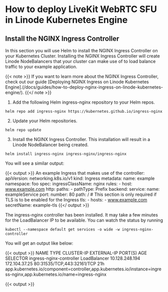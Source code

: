 # How to deploy LiveKit WebRTC SFU in Linode Kubernetes Engine

## Install the NGINX Ingress Controller

In this section you will use Helm to install the NGINX Ingress Controller on your Kubernetes Cluster. Installing the NGINX Ingress Controller will create Linode NodeBalancers that your cluster can make use of to load balance traffic to your example application.

{{< note >}}
If you want to learn more about the NGINX Ingress Controller, check out our guide [Deploying NGINX Ingress on Linode Kubernetes Engine].(/docs/guides/how-to-deploy-nginx-ingress-on-linode-kubernetes-engine/).
{{</ note >}}

1.  Add the following Helm ingress-nginx repository to your Helm repos.
```
helm repo add ingress-nginx https://kubernetes.github.io/ingress-nginx
```
2.  Update your Helm repositories.
```
helm repo update
```
3.  Install the NGINX Ingress Controller. This installation will result in a Linode NodeBalancer being created.
```
helm install ingress-nginx ingress-nginx/ingress-nginx
```
You will see a similar output:

{{< output >}}
An example Ingress that makes use of the controller:
  apiVersion: networking.k8s.io/v1
  kind: Ingress
  metadata:
    name: example
    namespace: foo
  spec:
    ingressClassName: nginx
    rules:
      - host: www.example.com
        http:
          paths:
            - pathType: Prefix
              backend:
                service:
                  name: exampleService
                  port:
                    number: 80
              path: /
    # This section is only required if TLS is to be enabled for the Ingress
    tls:
      - hosts:
        - www.example.com
        secretName: example-tls 
{{</ output >}}

The ingress-nginx controller has been installed.
It may take a few minutes for the LoadBalancer IP to be available.
You can watch the status by running 
```
kubectl --namespace default get services -o wide -w ingress-nginx-controller
```
You will get an output like below:

{{< output >}}
NAME                       TYPE           CLUSTER-IP       EXTERNAL-IP     PORT(S)                      AGE   SELECTOR
ingress-nginx-controller   LoadBalancer   10.128.248.194   172.104.37.25   80:31535/TCP,443:32161/TCP   21h   app.kubernetes.io/component=controller,app.kubernetes.io/instance=ingress-nginx,app.kubernetes.io/name=ingress-nginx

{{< output >}}
